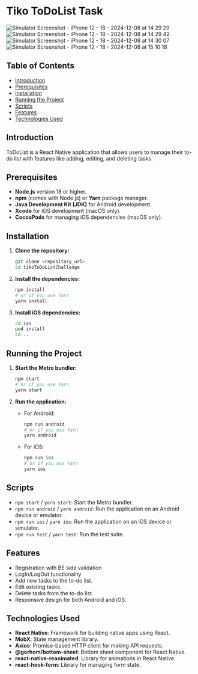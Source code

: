 # Tiko ToDoList Task

![Simulator Screenshot - iPhone 12 - 18 - 2024-12-08 at 14 29 29](https://github.com/user-attachments/assets/6f2a613c-fc2b-4e62-8725-6407b1667ad3)
![Simulator Screenshot - iPhone 12 - 18 - 2024-12-08 at 14 29 42](https://github.com/user-attachments/assets/913a970c-dc91-461d-beb5-8d37a97a9991)
![Simulator Screenshot - iPhone 12 - 18 - 2024-12-08 at 14 30 07](https://github.com/user-attachments/assets/fde93a90-98d0-49b8-92c4-a18e1b19eb9e)
![Simulator Screenshot - iPhone 12 - 18 - 2024-12-08 at 15 10 18](https://github.com/user-attachments/assets/507e55f3-23fb-4a2d-a913-0030125af31e)


## Table of Contents

- [Introduction](#introduction)
- [Prerequisites](#prerequisites)
- [Installation](#installation)
- [Running the Project](#running-the-project)
- [Scripts](#scripts)
- [Features](#features)
- [Technologies Used](#technologies-used)

## Introduction

ToDoList is a React Native application that allows users to manage their to-do list with features like adding, editing, and deleting tasks.

## Prerequisites

- **Node.js** version 18 or higher.
- **npm** (comes with Node.js) or **Yarn** package manager.
- **Java Development Kit (JDK)** for Android development.
- **Xcode** for iOS development (macOS only).
- **CocoaPods** for managing iOS dependencies (macOS only).

## Installation

1. **Clone the repository:**

   ```bash
   git clone <repository_url>
   cd tikoToDoListChallenge
   ```

2. **Install the dependencies:**

   ```bash
   npm install
   # or if you use Yarn
   yarn install
   ```

3. **Install iOS dependencies:**
   ```bash
   cd ios
   pod install
   cd ..
   ```

## Running the Project

1. **Start the Metro bundler:**

   ```bash
   npm start
   # or if you use Yarn
   yarn start
   ```

2. **Run the application:**
   - For Android:
     ```bash
     npm run android
     # or if you use Yarn
     yarn android
     ```
   - For iOS:
     ```bash
     npm run ios
     # or if you use Yarn
     yarn ios
     ```

## Scripts

- `npm start` / `yarn start`: Start the Metro bundler.
- `npm run android` / `yarn android`: Run the application on an Android device or emulator.
- `npm run ios` / `yarn ios`: Run the application on an iOS device or simulator.
- `npm run test` / `yarn test`: Run the test suite.

## Features

- Registration with BE side validation
- LogIn/LogOut functionality
- Add new tasks to the to-do list.
- Edit existing tasks.
- Delete tasks from the to-do list.
- Responsive design for both Android and iOS.

## Technologies Used

- **React Native**: Framework for building native apps using React.
- **MobX**: State management library.
- **Axios**: Promise-based HTTP client for making API requests.
- **@gorhom/bottom-sheet**: Bottom sheet component for React Native.
- **react-native-reanimated**: Library for animations in React Native.
- **react-hook-form**: Library for managing form state.
